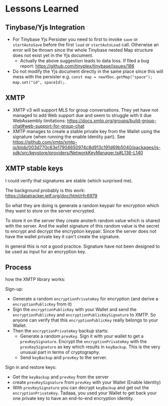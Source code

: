 # Lessons Learned

## Tinybase/Yjs Integration

- For Tinybase Yjs Persister you need to first to invoke `save` or `startAutoSave` before the first `load` or `startAutoLoad` call. Otherwise an error will be thrown since the whole Tinybase nested Map structure does not exist yet in the Yjs document.
  - Actually the above suggestion leads to data loss. If filed a bug report: https://github.com/tinyplex/tinybase/issues/186
- Do not modify the Yjs document directly in the same place since this will mess with the persister e.g. `const map = newYDoc.getMap("space"); map.set("id", spaceId);`.

## XMTP

- XMTP v3 will support MLS for group conversations. They yet have not managed to add Web support due and seem to struggle with it due WebAssembly limitations: https://docs.xmtp.org/groups/build-group-chat#web-support-for-group-chat
- XMTP manages to create a stable private key from the Wallet using the signature (when running the enable Identity part). See https://github.com/xmtp/xmtp-js/blob/003d770c63e17904650974c8d913c191d69b5040/packages/js-sdk/src/keystore/providers/NetworkKeyManager.ts#L136-L140

## XMTP stable keys

I could verify that signatures are stable (which surprised me).

The background probably is this work: https://datatracker.ietf.org/doc/html/rfc6979

So what they are doing is generate a random keypair for encryption which they want to store on the server encrypted.

To store it on the server they create anoterh random value which is shared with the server. And the wallet signature of this random value is the secret to encrypt and decrypt the encryption keypair. Since the server does not have the wallet private key it can't create the signature.

In general this is not a good practice. Signature have not been designed to be used as input for an encryption key.

## Process

how the XMTP library works:

Sign-up:

- Generate a random `encryptionPrivateKey` for encryption (and derive a `encryptionPublicKey` from it)
- Sign the `encryptionPublicKey` with your Wallet and send the `encryptionPublicKey` and `encryptionPublicKeySignature` to XMTP. So anyone can verify that this `encryptionPublicKey` really belongs to your Wallet.
- Then the `encryptionPrivateKey` backup starts:
  - Generate a random `prevKey`. Sign it with your wallet to get a `prevKeySignature`. Encrypt the `encryptionPrivateKey` with the `prevKeySignature` as key which results in `keyBackup`. This is the very unusual part in terms of cryptography.
  - Send `keyBackup` and `prevKey` to the server.

Sign in and restore keys:

- Get the `keyBackup` and `prevKey` from the server
- create `prevKeySignature` from `prevKey` with your Wallet (Enable Identity)
- With `prevKeySignature` you can decrypt `keyBackup` and get out the `encryptionPrivateKey`. Tadaaa, you used your Wallet to get back your one private key to have an end-to-end encryption identity.

